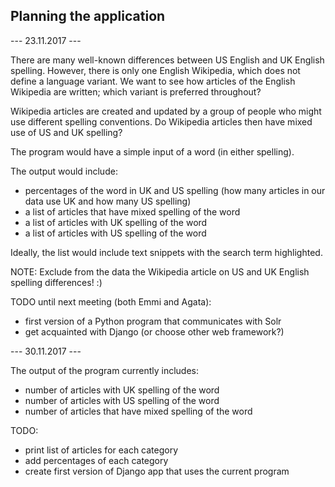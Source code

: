 ## Planning the application ##

--- 23.11.2017 ---

There are many well-known differences between US English and UK English spelling. 
However, there is only one English Wikipedia, which does not define a language variant.
We want to see how articles of the English Wikipedia are written; which variant is preferred throughout?

Wikipedia articles are created and updated by a group of people who might use different spelling conventions.
Do Wikipedia articles then have mixed use of US and UK spelling?

The program would have a simple input of a word (in either spelling). 

The output would include:
* percentages of the word in UK and US spelling (how many articles in our data use UK and how many US spelling)
* a list of articles that have mixed spelling of the word
* a list of articles with UK spelling of the word
* a list of articles with US spelling of the word

Ideally, the list would include text snippets with the search term highlighted.

NOTE:
Exclude from the data the Wikipedia article on US and UK English spelling differences! :)

TODO until next meeting (both Emmi and Agata):

* first version of a Python program that communicates with Solr 
* get acquainted with Django (or choose other web framework?)


--- 30.11.2017 ---

The output of the program currently includes:

* number of articles with UK spelling of the word
* number of articles with US spelling of the word
* number of articles that have mixed spelling of the word

TODO:
* print list of articles for each category
* add percentages of each category
* create first version of Django app that uses the current program




